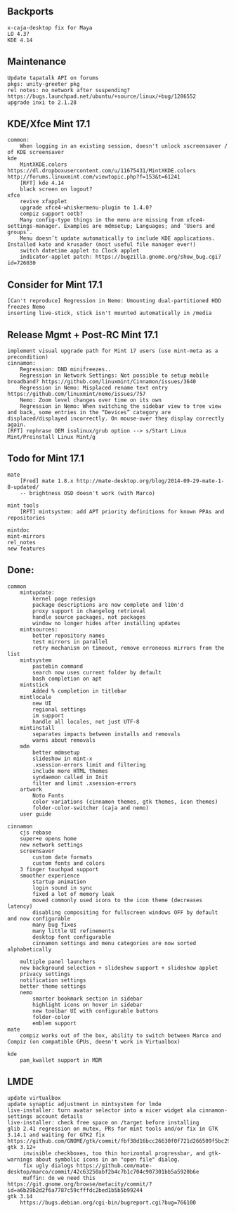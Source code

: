 Backports
---------
	x-caja-desktop fix for Maya
	LO 4.3?
	KDE 4.14

Maintenance
-----------
	Update tapatalk API on forums
	pkgs: unity-greeter pkg
	rel notes: no network after suspending? https://bugs.launchpad.net/ubuntu/+source/linux/+bug/1286552	
	upgrade inxi to 2.1.28
	

KDE/Xfce Mint 17.1
------------------
	common:
		When logging in an existing session, doesn't unlock xscreensaver / of KDE screensaver		
	kde
		MintXKDE.colors https://dl.dropboxusercontent.com/u/11675431/MintXKDE.colors http://forums.linuxmint.com/viewtopic.php?f=153&t=61241
		[RFT] kde 4.14
		black screen on logout?
	xfce
		revive xfapplet
		upgrade xfce4-whiskermenu-plugin to 1.4.0?
		compiz support ootb?
		Many config-type things in the menu are missing from xfce4-settings-manager. Examples are mdmsetup; Languages; and ‘Users and groups’.
		Menu doesn’t update automatically to include KDE applications. Installed kate and krusader (most useful file manager ever!)
		switch datetime applet to Clock applet
		indicator-applet patch: https://bugzilla.gnome.org/show_bug.cgi?id=726030	

		

Consider for Mint 17.1
----------------------
	
	[Can't reproduce] Regression in Nemo: Umounting dual-partitioned HDD freezes Nemo
	inserting live-stick, stick isn't mounted automatically in /media

Release Mgmt + Post-RC Mint 17.1
--------------------------------	
	implement visual upgrade path for Mint 17 users (use mint-meta as a precondition)		
	cinnamon: 
		Regression: DND minifreezes..
		Regression in Network Settings: Not possible to setup mobile broadband? https://github.com/linuxmint/Cinnamon/issues/3640
		Regression in Nemo: Misplaced rename text entry https://github.com/linuxmint/nemo/issues/757
		Nemo: Zoom level changes over time on its own
		Regression in Nemo: When switching the sidebar view to tree view and back, some entries in the “Devices” category are displaced/displayed incorrectly. On mouse-over they display correctly again.
	[RFT] rephrase OEM isolinux/grub option --> s/Start Linux Mint/Preinstall Linux Mint/g		


Todo for Mint 17.1
------------------	

	mate
		[Fred] mate 1.8.x http://mate-desktop.org/blog/2014-09-29-mate-1-8-updated/
		-- brightness OSD doesn't work (with Marco)
						
	mint tools		
		[RFT] mintsystem: add APT priority definitions for known PPAs and repositories

	mintdoc
	mint-mirrors			
	rel_notes
	new features	

Done:
-----
	common
		mintupdate:
			kernel page redesign
			package descriptions are now complete and l10n'd
			proxy support in changelog retrieval
			handle source packages, not packages
			window no longer hides after installing updates
		mintsources:
			better repository names
			test mirrors in parallel
			retry mechanism on timeout, remove erroneous mirrors from the list
		mintsystem
			pastebin command
			search now uses current folder by default
			bash completion on apt
		mintstick
			Added % completion in titlebar
		mintlocale
			new UI
			regional settings
			im support
			handle all locales, not just UTF-8
		mintinstall
			separates impacts between installs and removals
			warns about removals
		mdm
			better mdmsetup
			slideshow in mint-x
			.xsession-errors limit and filtering			
			include more HTML themes
			syndaemon called in Init
			filter and limit .xsession-errors		
		artwork
			Noto Fonts
			color variations (cinnamon themes, gtk themes, icon themes)	
			folder-color-switcher (caja and nemo)	
		user guide

	cinnamon
		cjs rebase
		super+e opens home
		new network settings
		screensaver
			custom date formats
			custom fonts and colors
		3 finger touchpad support
		smoother experience
			startup animation
			login sound in sync
			fixed a lot of memory leak
			moved commonly used icons to the icon theme (decreases latency)
			disabling compositing for fullscreen windows OFF by default and now configurable				
			many bug fixes
			many little UI refinements
			desktop font configurable
			cinnamon settings and menu categories are now sorted alphabetically

		multiple panel launchers
		new background selection + slideshow support + slideshow applet			
		privacy settings
		notification settings
		better theme settings						
		nemo
			smarter bookmark section in sidebar
			highlight icons on hover in sidebar
			new toolbar UI with configurable buttons
			folder-color
			emblem support
	mate
		compiz works out of the box, ability to switch between Marco and Compiz (on compatible GPUs, doesn't work in Virtualbox)

	kde
		pam_kwallet support in MDM

LMDE
----
	update virtualbox
	update synaptic adjustment in mintsystem for lmde
	live-installer: turn avatar selector into a nicer widget ala cinnamon-settings account details
	live-installer: check free space on /target before installing
	glib 2.41 regression on mutex, PRs for mint tools and/or fix in GTK 3.14.1 and waiting for GTK2 fix https://github.com/GNOME/gtk/commit/fbf38d16bcc26630f0f721d266509f5bc292f606
	gtk 3.12+
		 invisible checkboxes, too thin horizontal progressbar, and gtk-warnings about symbolic icons in an "open file" dialog.
		 fix ugly dialogs https://github.com/mate-desktop/marco/commit/42c63250abf2b4c7b1c704c907301bb5a5920b6e
		 muffin: do we need this https://git.gnome.org/browse/metacity/commit/?id=a6b29b2d2f6a7787c59cfffdc2bed1b5b5b99244	
	gtk 3.14
		https://bugs.debian.org/cgi-bin/bugreport.cgi?bug=766100